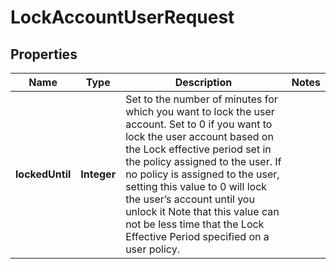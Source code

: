 

# LockAccountUserRequest


## Properties

| Name | Type | Description | Notes |
|------------ | ------------- | ------------- | -------------|
|**lockedUntil** | **Integer** | Set to the number of minutes for which you want to lock the user account. Set to 0 if you want to lock the user account based on the Lock effective period set in the policy assigned to the user. If no policy is assigned to the user, setting this value to 0 will lock the user’s account until you unlock it Note that this value can not be less time that the Lock Effective Period specified on a user policy. |  |




